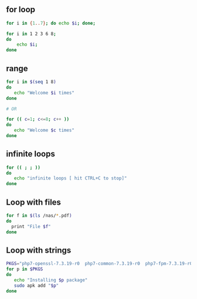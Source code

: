 ## for loop
```bash
for i in {1..7}; do echo $i; done;

for i in 1 2 3 6 8; 
do 
    echo $i; 
done
```


## range
```bash
for i in $(seq 1 8)
do
   echo "Welcome $i times"
done

# OR

for (( c=1; c<=8; c++ ))
do  
   echo "Welcome $c times"
done
```


## infinite loops
```bash
for (( ; ; ))
do
   echo "infinite loops [ hit CTRL+C to stop]"
done
```


## Loop with files
```bash
for f in $(ls /nas/*.pdf)
do
  print "File $f"
done
```


## Loop with strings
```bash
PKGS="php7-openssl-7.3.19-r0  php7-common-7.3.19-r0  php7-fpm-7.3.19-r0  php7-opcache-7.3.19-r0 php7-7.3.19-r0"
for p in $PKGS
do
   echo "Installing $p package"
   sudo apk add "$p"
done
```

